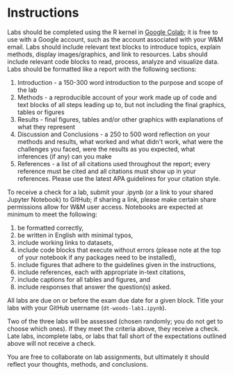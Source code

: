 # Instructions 

Labs should be completed using the R kernel in [Google Colab](https://colab.to/r); it is free to use with a Google account, such as the account associated with your W&M email.
Labs should include relevant text blocks to introduce topics, explain methods, display images/graphics, and link to resources.
Labs should include relevant code blocks to read, process, analyze and visualize data.
Labs should be formatted like a report with the following sections:

1. Introduction - a 150-300 word introduction to the purpose and scope of the lab
1. Methods - a reproducible account of your work made up of code and text blocks of all steps leading up to, but not including the final graphics, tables or figures
1. Results - final figures, tables and/or other graphics with explanations of what they represent
1. Discussion and Conclusions - a 250 to 500 word reflection on your methods and results, what worked and what didn't work, what were the challenges you faced, were the results as you expected, what inferences (if any) can you make
1. References - a list of all citations used throughout the report; every reference must be cited and all citations must show up in your references. Please use the latest APA guidelines for your citation style.

To receive a check for a lab, submit your .ipynb (or a link to your shared Jupyter Notebook) to GitHub; if sharing a link, please make certain share permissions allow for W&M user access.
Notebooks are expected at minimum to meet the following:

1. be formatted correctly,
1. be written in English with minimal typos,
1. include working links to datasets,
1. include code blocks that execute without errors (please note at the top of your notebook if any packages need to be installed),
1. include figures that adhere to the guidelines given in the instructions,
1. include references, each with appropriate in-text citations,
1. include captions for all tables and figures, and
1. include responses that answer the question(s) asked.

All labs are due on or before the exam due date for a given block.
Title your labs with your GitHub username (`dt-woods-lab1.ipynb`).

Two of the three labs will be assessed (chosen randomly; you do not get to choose which ones).
If they meet the criteria above, they receive a check.
Late labs, incomplete labs, or labs that fall short of the expectations outlined above will not receive a check.

You are free to collaborate on lab assignments, but ultimately it should reflect your thoughts, methods, and conclusions.
